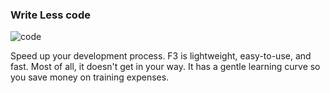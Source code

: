 ### Write Less code

![code](gui/img/code.png)

Speed up your development process. F3 is lightweight, easy-to-use, and fast. Most of all, it doesn't get in your way. It has a gentle learning curve so you save money on training expenses.